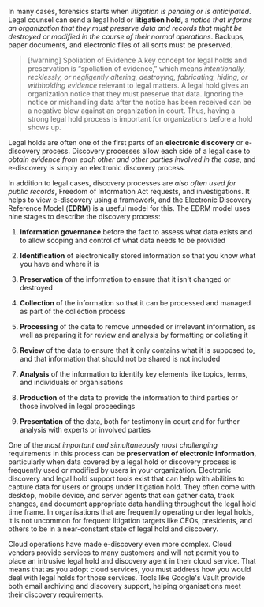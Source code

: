 
In many cases, forensics starts when *litigation is pending or is anticipated*. Legal counsel can send a legal hold or **litigation hold**, a *notice that informs an organization that they must preserve data and records that might be destroyed or modified in the course of their normal operations*. Backups, paper documents, and electronic files of all sorts must be preserved.

>[!warning] Spoliation of Evidence
>A key concept for legal holds and preservation is “spoliation of evidence,” which means *intentionally, recklessly, or negligently altering, destroying, fabricating, hiding, or withholding evidence* relevant to legal matters. A legal hold gives an organization notice that they must preserve that data. Ignoring the notice or mishandling data after the notice has been received can be a negative blow against an organization in court. Thus, having a strong legal hold process is important for organizations before a hold shows up.

Legal holds are often one of the first parts of an **electronic discovery** or e-discovery process. Discovery processes allow each side of a legal case to *obtain evidence from each other and other parties involved in the case*, and e-discovery is simply an electronic discovery process. 

In addition to legal cases, discovery processes are *also often used for public records*, Freedom of Information Act requests, and investigations. It helps to view e-discovery using a framework, and the Electronic Discovery Reference Model (**EDRM**) is a useful model for this. The EDRM model uses nine stages to describe the discovery process:

1. **Information governance** before the fact to assess what data exists and to allow scoping and control of what data needs to be provided
   
2. **Identification** of electronically stored information so that you know what you have and where it is
   
3. **Preservation** of the information to ensure that it isn't changed or destroyed
   
4. **Collection** of the information so that it can be processed and managed as part of the collection process
   
5. **Processing** of the data to remove unneeded or irrelevant information, as well as preparing it for review and analysis by formatting or collating it
   
6. **Review** of the data to ensure that it only contains what it is supposed to, and that information that should not be shared is not included
   
7. **Analysis** of the information to identify key elements like topics, terms, and individuals or organisations
   
8. **Production** of the data to provide the information to third parties or those involved in legal proceedings
   
9. **Presentation** of the data, both for testimony in court and for further analysis with experts or involved parties

One of the *most important and simultaneously most challenging* requirements in this process can be **preservation of electronic information**, particularly when data covered by a legal hold or discovery process is frequently used or modified by users in your organization. Electronic discovery and legal hold support tools exist that can help with abilities to capture data for users or groups under litigation hold. They often come with desktop, mobile device, and server agents that can gather data, track changes, and document appropriate data handling throughout the legal hold time frame. In organisations that are frequently operating under legal holds, it is not uncommon for frequent litigation targets like CEOs, presidents, and others to be in a near-constant state of legal hold and discovery.

Cloud operations have made e-discovery even more complex. Cloud vendors provide services to many customers and will not permit you to place an intrusive legal hold and discovery agent in their cloud service. That means that as you adopt cloud services, you must address how you would deal with legal holds for those services. Tools like Google's Vault provide both email archiving and discovery support, helping organisations meet their discovery requirements.